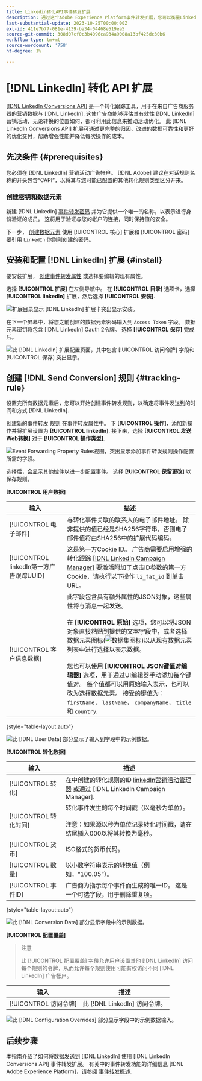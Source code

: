 ```yaml
---
title: Linkedin转化API事件转发扩展
description: 通过这个Adobe Experience Platform事件转发扩展，您可以衡量Linkedin营销活动的效果。
last-substantial-update: 2023-10-25T00:00:00Z
exl-id: 411e7b77-081e-4139-ba34-04468e519ea5
source-git-commit: 308d07cf0c3b4096ca934a9008a13bf425dc30b6
workflow-type: tm+mt
source-wordcount: '758'
ht-degree: 1%

---
```


# [!DNL LinkedIn] 转化 API 扩展

[[!DNL LinkedIn Conversions API]](https://learn.microsoft.com/en-us/linkedin/marketing/integrations/ads-reporting/conversions-api) 是一个转化跟踪工具，用于在来自广告商服务器的营销数据与 [!DNL LinkedIn]. 这使广告商能够评估其有效性 [!DNL LinkedIn] 营销活动，无论转换的位置如何，都可利用此信息来推动活动优化。 此 [!DNL LinkedIn Conversions API] 扩展可通过更完整的归因、改进的数据可靠性和更好的优化交付，帮助增强性能并降低每次操作的成本。

## 先决条件 {#prerequisites}

您必须在 [!DNL LinkedIn] 营销活动广告帐户。 [!DNL Adobe] 建议在对话规则名称的开头包含“CAPI”，以将其与您可能已配置的其他转化规则类型区分开来。

### 创建密钥和数据元素

新建 [!DNL LinkedIn] [事件转发密码](../../../ui/event-forwarding/secrets.md) 并为它提供一个唯一的名称，以表示进行身份验证的成员。 这将用于验证与您的帐户的连接，同时保持值的安全。

下一步， [创建数据元素](../../../ui/managing-resources/data-elements.md#create-a-data-element) 使用 [!UICONTROL 核心] 扩展和 [!UICONTROL 密码] 要引用 `LinkedIn` 你刚刚创建的密码。

## 安装和配置 [!DNL LinkedIn] 扩展 {#install}

要安装扩展， [创建事件转发属性](../../../ui/event-forwarding/overview.md#properties) 或选择要编辑的现有属性。

选择 **[!UICONTROL 扩展]** 在左侧导航中。 在 **[!UICONTROL 目录]** 选项卡，选择 **[!UICONTROL linkedIn]** 扩展，然后选择 **[!UICONTROL 安装]**.

![扩展目录显示 [!DNL LinkedIn] 扩展卡突出显示安装。](../../../images/extensions/server/linkedin/install-extension.png)

在下一个屏幕中，将您之前创建的数据元素密码输入到 `Access Token` 字段。 数据元素密钥将包含 [!DNL LinkedIn] Oauth 2令牌。 选择 **[!UICONTROL 保存]** 完成后。

![此 [!DNL LinkedIn] 扩展配置页面，其中包含 [!UICONTROL 访问令牌] 字段和 [!UICONTROL 保存] 突出显示。](../../../images/extensions/server/linkedin/configure-extension.png)

## 创建 [!DNL Send Conversion] 规则 {#tracking-rule}

设置完所有数据元素后，您可以开始创建事件转发规则，以确定将事件发送到的时间和方式 [!DNL LinkedIn].

创建新的事件转发 [规则](../../../ui/managing-resources/rules.md) 在事件转发属性中。 下 **[!UICONTROL 操作]**，添加新操作并将扩展设置为 **[!UICONTROL linkedIn]**. 接下来，选择 **[!UICONTROL 发送Web转换]** 对于 **[!UICONTROL 操作类型]**.

![Event Forwarding Property Rules视图，突出显示添加事件转发规则操作配置所需的字段。](../../../images/extensions/server/linkedin/linkedin-event-action.png)

选择后，会显示其他控件以进一步配置事件。 选择 **[!UICONTROL 保留更改]** 以保存规则。

**[!UICONTROL 用户数据]**

| 输入 | 描述 |
| --- | --- |
| [!UICONTROL 电子邮件] | 与转化事件关联的联系人的电子邮件地址。 除非提供的值已经是SHA256字符串，否则电子邮件值将由SHA256中的扩展代码编码。 |
| [!UICONTROL linkedIn第一方广告跟踪UUID] | 这是第一方Cookie ID。 广告商需要启用增强的转化跟踪 [[!DNL LinkedIn Campaign Manager]](https://www.linkedin.com/help/lms/answer/a423304/enable-first-party-cookies-on-a-linkedin-insight-tag) 要激活附加了点击ID参数的第一方Cookie，请执行以下操作 `li_fat_id` 到单击URL。 |
| [!UICONTROL 客户信息数据] | 此字段包含具有额外属性的JSON对象，这些属性将与消息一起发送。<br><br>在 **[!UICONTROL 原始]** 选项，您可以将JSON对象直接粘贴到提供的文本字段中，或者选择数据元素图标(![数据集图标](../../../images/extensions/server/aws/data-element-icon.png))以从现有数据元素列表中进行选择以表示数据。<br><br>您也可以使用 **[!UICONTROL JSON键值对编辑器]** 选项，用于通过UI编辑器手动添加每个键值对。 每个值都可以用原始输入表示，也可以改为选择数据元素。 接受的键值为： `firstName`， `lastName`， `companyName`， `title` 和 `country`. |

{style="table-layout:auto"}

![此 [!DNL User Data] 部分显示了输入到字段中的示例数据。](../../../images/extensions/server/linkedin/configure-extension-user-data.png)

**[!UICONTROL 转化数据]**

| 输入 | 描述 |
| --- | --- |
| [!UICONTROL 转化] | 在中创建的转化规则的ID [linkedIn营销活动管理器](https://www.linkedin.com/help/lms/answer/a1657171) 或通过 [!DNL LinkedIn Campaign Manager]. |
| [!UICONTROL 转化时间] | 转化事件发生的每个时间戳（以毫秒为单位）。 <br><br> 注意：如果源以秒为单位记录转化时间戳，请在结尾插入000以将其转换为毫秒。 |
| [!UICONTROL 货币] | ISO格式的货币代码。 |
| [!UICONTROL 数量] | 以小数字符串表示的转换值（例如，“100.05”）。 |
| [!UICONTROL 事件ID] | 广告商为指示每个事件而生成的唯一ID。 这是一个可选字段，用于删除重复项。 |

{style="table-layout:auto"}

![此 [!DNL Conversion Data] 部分显示字段中的示例数据。](../../../images/extensions/server/linkedin/configure-extension-conversions-data.png)

**[!UICONTROL 配置覆盖]**

>注意
>
>此 [!UICONTROL 配置覆盖] 字段允许用户设置其他 [!DNL LinkedIn] 访问每个规则的令牌，从而允许每个规则使用可能有权访问不同 [!DNL LinkedIn] 广告帐户。

| 输入 | 描述 |
| --- | --- |
| [!UICONTROL 访问令牌] | 此 [!DNL LinkedIn] 访问令牌。 |

![此 [!DNL Configuration Overrides] 部分显示字段中的示例数据输入。](../../../images/extensions/server/linkedin/configure-extension-configuration-override.png)

## 后续步骤

本指南介绍了如何将数据发送到 [!DNL LinkedIn] 使用 [!DNL LinkedIn Conversions API] 事件转发扩展。 有关中的事件转发功能的详细信息 [!DNL Adobe Experience Platform]，请参阅 [事件转发概述](../../../ui/event-forwarding/overview.md).
